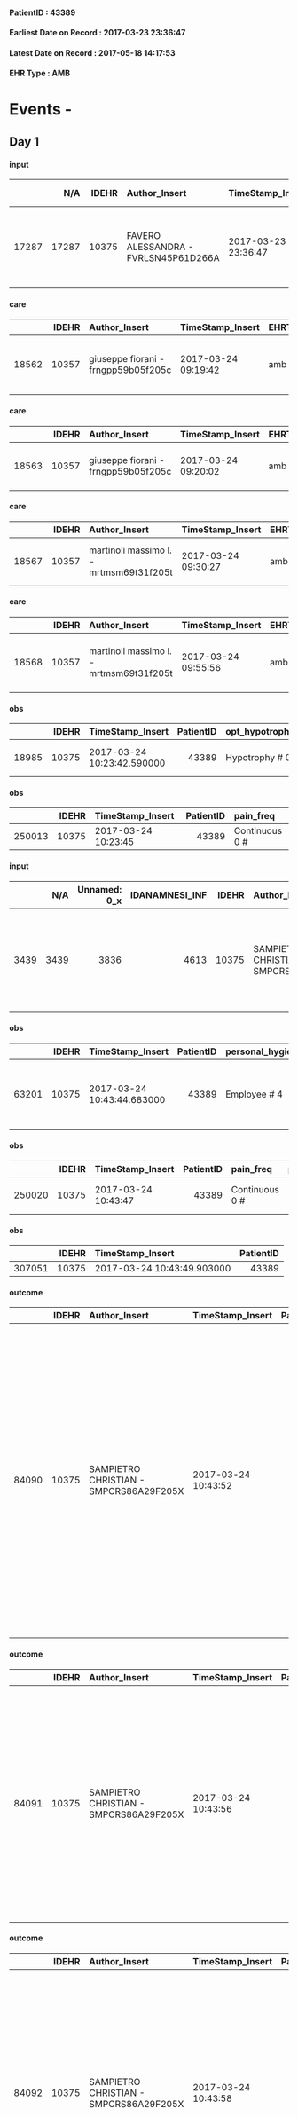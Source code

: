 
#### PatientID : 43389
#### Earliest Date on Record : 2017-03-23 23:36:47
#### Latest Date on Record : 2017-05-18 14:17:53
#### EHR Type : AMB

# Events - 

## Day 1

#### input
|       |    N/A |   IDEHR | Author_Insert                        | TimeStamp_Insert    |   IDAccess | EHRType   |   PatientID |   IDDigitalSignDocument | persone_vicine   |   Unnamed: 0_y.1 |   IDDIAGNOSI_ICD |   Non_Rilevabile_y.1 | Note_Non_Rilevabile_y.1   | I_ICD                                                           | II_ICD                                           | III_ICD                                             | IV_ICD                                                                        | V_ICD                                                        | VI_ICD                                                  | I_Anno   | II_Anno   | III_Anno   | IV_Anno   | They go   |
|------:|-------:|--------:|:-------------------------------------|:--------------------|-----------:|:----------|------------:|------------------------:|:-----------------|-----------------:|-----------------:|---------------------:|:--------------------------|:----------------------------------------------------------------|:-------------------------------------------------|:----------------------------------------------------|:------------------------------------------------------------------------------|:-------------------------------------------------------------|:--------------------------------------------------------|:---------|:----------|:-----------|:----------|:----------|
| 17287 |  17287 |   10375 | FAVERO ALESSANDRA - FVRLSN45P61D266A | 2017-03-23 23:36:47 |      68167 | AMB       |       43389 |                  694199 | N/A              |             2848 |             2848 |                    0 | NR                        | 1623 - Tumori maligni del lobo superiore, bronco o polmone#2065 | 1970 - Tumori maligni secondari del polmone#2148 | 1971 - Tumori maligni secondari del mediastino#2149 | 1977 - Tumori maligni secondari del fegato, specificati come metastatici#2155 | 1985 - Tumori maligni secondari di osso e midollo osseo#2162 | 51884 - Insufficienza respiratoria acuta e cronica#2354 | 2016#56  | 2016#56   | 2016#56    | 2016#56   | 2016#56   |

#### care
|       |   IDEHR | Author_Insert                       | TimeStamp_Insert    | EHRType   |   PatientID |   IDGESTIONE_AUSILI |   opt_annulla_consegna | dt_Ric_consegna     | opt_ausilio                          |
|------:|--------:|:------------------------------------|:--------------------|:----------|------------:|--------------------:|-----------------------:|:--------------------|:-------------------------------------|
| 18562 |   10357 | giuseppe fiorani - frngpp59b05f205c | 2017-03-24 09:19:42 | amb       |       43389 |               18500 |                      0 | 2017-03-24 00:00:00 | 2 tips walker 2 wheels (walker) # 10 |

#### care
|       |   IDEHR | Author_Insert                       | TimeStamp_Insert    | EHRType   |   PatientID |   IDGESTIONE_AUSILI |   opt_annulla_consegna | dt_Ric_consegna     | opt_ausilio                    |
|------:|--------:|:------------------------------------|:--------------------|:----------|------------:|--------------------:|-----------------------:|:--------------------|:-------------------------------|
| 18563 |   10357 | giuseppe fiorani - frngpp59b05f205c | 2017-03-24 09:20:02 | amb       |       43389 |               18501 |                      0 | 2017-03-24 00:00:00 | decubitus cushion silicone # 9 |

#### care
|       |   IDEHR | Author_Insert                           | TimeStamp_Insert    | EHRType   |   PatientID |   IDGESTIONE_AUSILI |   ds_ncons |   opt_annulla_consegna | dt_Ric_consegna     | dt_ric_cons_forn    | opt_ausilio                    |
|------:|--------:|:----------------------------------------|:--------------------|:----------|------------:|--------------------:|-----------:|-----------------------:|:--------------------|:--------------------|:-------------------------------|
| 18567 |   10357 | martinoli massimo l. - mrtmsm69t31f205t | 2017-03-24 09:30:27 | amb       |       43389 |               18505 |      30073 |                      0 | 2017-03-24 00:00:00 | 2017-03-24 00:00:00 | decubitus cushion silicone # 9 |

#### care
|       |   IDEHR | Author_Insert                           | TimeStamp_Insert    | EHRType   |   PatientID |   IDGESTIONE_AUSILI |   ds_ncons |   opt_annulla_consegna | dt_Ric_consegna     | dt_ric_cons_forn    | opt_ausilio                          |
|------:|--------:|:----------------------------------------|:--------------------|:----------|------------:|--------------------:|-----------:|-----------------------:|:--------------------|:--------------------|:-------------------------------------|
| 18568 |   10357 | martinoli massimo l. - mrtmsm69t31f205t | 2017-03-24 09:55:56 | amb       |       43389 |               18506 |      30073 |                      0 | 2017-03-24 00:00:00 | 2017-03-24 00:00:00 | 2 tips walker 2 wheels (walker) # 10 |

#### obs
|       |   IDEHR | TimeStamp_Insert           |   PatientID | opt_hypotrophy   | chk_eloquence     | asthenia   | cachexia     | dyspnoea              | body_temp    | agitation_behavior_freq   | mood                              | cognitive_state   |
|------:|--------:|:---------------------------|------------:|:-----------------|:------------------|:-----------|:-------------|:----------------------|:-------------|:--------------------------|:----------------------------------|:------------------|
| 18985 |   10375 | 2017-03-24 10:23:42.590000 |       43389 | Hypotrophy # 0   | fluent speech # 0 | Severe # 3 | cachexia # 0 | applicant at rest # 5 | Apyrexia # 0 | quiet # 0                 | demoralization # 03; sadness # 11 | Polished # 2      |

#### obs
|        |   IDEHR | TimeStamp_Insert    |   PatientID | pain_freq      |
|-------:|--------:|:--------------------|------------:|:---------------|
| 250013 |   10375 | 2017-03-24 10:23:45 |       43389 | Continuous 0 # |

#### input
|      |    N/A |   Unnamed: 0_x |   IDANAMNESI_INF |   IDEHR | Author_Insert                          | TimeStamp_Insert           |   IDAccess | EHRType   |   PatientID |   IDDigitalSignDocument |   Non_Rilevabile_x | Note_Non_Rilevabile_x   | cognitivo_percettivo                           | perc_salute                                                                                                   | Perception   | rapporti_fam   | persone_vicine   | Caregiver   |
|-----:|-------:|---------------:|-----------------:|--------:|:---------------------------------------|:---------------------------|-----------:|:----------|------------:|------------------------:|-------------------:|:------------------------|:-----------------------------------------------|:--------------------------------------------------------------------------------------------------------------|:-------------|:---------------|:-----------------|:------------|
| 3439 |   3439 |           3836 |             4613 |   10375 | SAMPIETRO CHRISTIAN - SMPCRS86A29F205X | 2017-03-24 10:43:40.090000 |      68201 | AMB       |       43389 |                  694541 |                  0 | NR                      | uncontrolled pain # 0; slowdown ideo-motor # 4 | perdit√ † Performance # 0; perdit√ weight † # 1; increase dell'affaticabilit√ † # 2, # 4 episodes of wheezing | Apathy # 1   | is # 0         | son              | wife        |

#### obs
|       |   IDEHR | TimeStamp_Insert           |   PatientID | personal_hygiene   | urine_elimination      | mobility     | speech            | active_diuresis     | asthenia   | dyspnoea    | motor_performance                                                                                | body_temp    | mood        | diet     | cognitive_state          | feces_elimination   | consumption_help   |
|------:|--------:|:---------------------------|------------:|:-------------------|:-----------------------|:-------------|:------------------|:--------------------|:-----------|:------------|:-------------------------------------------------------------------------------------------------|:-------------|:------------|:---------|:-------------------------|:--------------------|:-------------------|
| 63201 |   10375 | 2017-03-24 10:43:44.683000 |       43389 | Employee # 4       | With help and aids # 3 | Employee # 4 | fluent speech # 0 | active diuresis # 0 | Severe # 2 | at rest # 0 | 40% - Patient incapacitated, it requires continuous care, bedridden for pi√π 50% of the day # 04 | Apyrexia # 0 | Apathy # 00 | Soft # 1 | confused - sometimes # 0 | With help # 2       | help with # 2      |

#### obs
|        |   IDEHR | TimeStamp_Insert    |   PatientID | pain_freq      | pain_relief              |
|-------:|--------:|:--------------------|------------:|:---------------|:-------------------------|
| 250020 |   10375 | 2017-03-24 10:43:47 |       43389 | Continuous 0 # | 100% - Total Relief # 10 |

#### obs
|        |   IDEHR | TimeStamp_Insert           |   PatientID |
|-------:|--------:|:---------------------------|------------:|
| 307051 |   10375 | 2017-03-24 10:43:49.903000 |       43389 |

#### outcome
|       |   IDEHR | Author_Insert                          | TimeStamp_Insert    |   PatientID |   IDDigitalSignDocument |   IDPAI_VIDAS | opt_problem                                            |   opt_problem_num | opt_obiettivo                                                                                              |   opt_obiettivo_num | opt_stato_problema   |   opt_stato_problema_num | opt_interventi                                                                                                                                                                                                                                                                                                             |   opt_interventi_num |
|------:|--------:|:---------------------------------------|:--------------------|------------:|------------------------:|--------------:|:-------------------------------------------------------|------------------:|:-----------------------------------------------------------------------------------------------------------|--------------------:|:---------------------|-------------------------:|:---------------------------------------------------------------------------------------------------------------------------------------------------------------------------------------------------------------------------------------------------------------------------------------------------------------------------|---------------------:|
| 84090 |   10375 | SAMPIETRO CHRISTIAN - SMPCRS86A29F205X | 2017-03-24 10:43:52 |       43389 |                  694545 |         86316 | Alteration or risk of impairment of lung function # 26 |                 3 | The patient will not present symptoms that will reduce QoL (epistaxis, cough, hemoptysis, hemoptysis) # 45 |                   4 | Open Problem # 1     |                        1 | PAI Implementation - Evaluate the effectiveness of drug administration # 277; Counseling - Share with the patient the therapeutic path # 278; Education - Educate the caregiver / patient recognition / treatment of the symptom # 280; Information - Inform the patient / caregiver on signs and symptoms prevalent # 281 |                    4 |

#### outcome
|       |   IDEHR | Author_Insert                          | TimeStamp_Insert    |   PatientID |   IDDigitalSignDocument |   IDPAI_VIDAS | opt_problem                     |   opt_problem_num | opt_obiettivo                                                                                                                                                                                                   |   opt_obiettivo_num | opt_stato_problema   |   opt_stato_problema_num | opt_interventi                                                                                                                                                                                                                         |   opt_interventi_num |
|------:|--------:|:---------------------------------------|:--------------------|------------:|------------------------:|--------------:|:--------------------------------|------------------:|:----------------------------------------------------------------------------------------------------------------------------------------------------------------------------------------------------------------|--------------------:|:---------------------|-------------------------:|:---------------------------------------------------------------------------------------------------------------------------------------------------------------------------------------------------------------------------------------|---------------------:|
| 84091 |   10375 | SAMPIETRO CHRISTIAN - SMPCRS86A29F205X | 2017-03-24 10:43:56 |       43389 |                  694546 |         86317 | Deficit in the care of s√® # 25 |                 4 | Maintain the patient's dignity, where possible, by helping him or her to accept his / her limitations, evaluating himself / herself realistically and objectively (eating, washing, dressing, eliminating) # 42 |                   4 | Open Problem # 1     |                        1 | Implementation PAI - Ensure the right privacy # 182; Counseling - Explore the patient's feelings in relation to his / her disability and his need for help # 186; Counseling - Help the patient understand his / her limitations # 187 |                    4 |

#### outcome
|       |   IDEHR | Author_Insert                          | TimeStamp_Insert    |   PatientID |   IDDigitalSignDocument |   IDPAI_VIDAS | opt_problem                        |   opt_problem_num | opt_obiettivo                                                                                                                         |   opt_obiettivo_num | opt_stato_problema   |   opt_stato_problema_num | opt_interventi                                                                                                                                                                                                                                                               |   opt_interventi_num |
|------:|--------:|:---------------------------------------|:--------------------|------------:|------------------------:|--------------:|:-----------------------------------|------------------:|:--------------------------------------------------------------------------------------------------------------------------------------|--------------------:|:---------------------|-------------------------:|:-----------------------------------------------------------------------------------------------------------------------------------------------------------------------------------------------------------------------------------------------------------------------------|---------------------:|
| 84092 |   10375 | SAMPIETRO CHRISTIAN - SMPCRS86A29F205X | 2017-03-24 10:43:58 |       43389 |                  694547 |         86318 | Alteration of the oral mucosa # 32 |                 4 | The clinical picture (subjective and / or objective) of the patient will improve (eg xerostomia, mycosis, mucositis, hemorrhage) # 63 |                   4 | Open Problem # 1     |                        1 | PAI Implementation - Inspect the mouth to detect any lesions, sores or bleeding # 526; PAI Implementation - Remove and cleaned daily denture # 527; PAI Implementation - Clean three times a day oral cavity paying close attention to the parts that eventually bleed # 528 |                    4 |


## Day 4

#### obs
|        |   IDEHR | TimeStamp_Insert           |   PatientID |
|-------:|--------:|:---------------------------|------------:|
| 295993 |   10375 | 2017-03-27 10:34:51.827000 |       43389 |


## Day 7

#### death
|      |   IDDecesso |   IDEHR | Author_Insert                        | TimeStamp_Insert    |   PatientID |   IDDigitalSignDocument | Date                | Luogo_decesso   |
|-----:|------------:|--------:|:-------------------------------------|:--------------------|------------:|------------------------:|:--------------------|:----------------|
| 1864 |        1878 |   10375 | FAVERO ALESSANDRA - FVRLSN45P61D266A | 2017-03-30 10:25:20 |       43389 |                  700687 | 2017-03-29 10:02:51 | Hospital # 3    |

#### care
|       |   IDEHR | Author_Insert                           | TimeStamp_Insert    | EHRType   |   PatientID |   IDGESTIONE_AUSILI |   ds_ncons |   ds_nritiro |   opt_annulla_consegna | dt_Ric_consegna     | dt_ric_cons_forn    | dt_ric_ritiro       | dt_ric_ritiro_forn   | opt_ausilio                    |
|------:|--------:|:----------------------------------------|:--------------------|:----------|------------:|--------------------:|-----------:|-------------:|-----------------------:|:--------------------|:--------------------|:--------------------|:---------------------|:-------------------------------|
| 19017 |   10357 | martinoli massimo l. - mrtmsm69t31f205t | 2017-03-30 11:18:44 | amb       |       43389 |               18957 |      30073 |        30128 |                      0 | 2017-03-24 00:00:00 | 2017-03-24 00:00:00 | 2017-01-30 00:00:00 | 2017-01-30 00:00:00  | decubitus cushion silicone # 9 |

#### care
|       |   IDEHR | Author_Insert                           | TimeStamp_Insert    | EHRType   |   PatientID |   IDGESTIONE_AUSILI |   ds_ncons |   ds_nritiro |   opt_annulla_consegna | dt_Ric_consegna     | dt_ric_cons_forn    | dt_ric_ritiro       | dt_ric_ritiro_forn   | opt_ausilio                          |
|------:|--------:|:----------------------------------------|:--------------------|:----------|------------:|--------------------:|-----------:|-------------:|-----------------------:|:--------------------|:--------------------|:--------------------|:---------------------|:-------------------------------------|
| 19018 |   10357 | martinoli massimo l. - mrtmsm69t31f205t | 2017-03-30 11:19:01 | amb       |       43389 |               18958 |      30073 |        30128 |                      0 | 2017-03-24 00:00:00 | 2017-03-24 00:00:00 | 2017-01-30 00:00:00 | 2017-01-30 00:00:00  | 2 tips walker 2 wheels (walker) # 10 |


## Day 41

#### care
|       |   IDEHR | Author_Insert                           | TimeStamp_Insert    | EHRType   |   PatientID |   IDGESTIONE_AUSILI |   ds_ncons |   ds_nbolla | dt_consegna         |   ds_nritiro |   opt_annulla_consegna | dt_Ric_consegna     | dt_ric_cons_forn    | dt_ric_ritiro       | dt_ric_ritiro_forn   | opt_ausilio                    |
|------:|--------:|:----------------------------------------|:--------------------|:----------|------------:|--------------------:|-----------:|------------:|:--------------------|-------------:|-----------------------:|:--------------------|:--------------------|:--------------------|:---------------------|:-------------------------------|
| 20516 |   10357 | martinoli massimo l. - mrtmsm69t31f205t | 2017-05-03 11:15:52 | amb       |       43389 |               20467 |      30073 |         378 | 2017-03-27 00:00:00 |        30128 |                      0 | 2017-03-24 00:00:00 | 2017-03-24 00:00:00 | 2017-03-30 00:00:00 | 2017-03-30 00:00:00  | decubitus cushion silicone # 9 |

#### care
|       |   IDEHR | Author_Insert                           | TimeStamp_Insert    | EHRType   |   PatientID |   IDGESTIONE_AUSILI |   ds_ncons |   ds_nbolla | dt_consegna         |   ds_nritiro |   opt_annulla_consegna | dt_Ric_consegna     | dt_ric_cons_forn    | dt_ric_ritiro       | dt_ric_ritiro_forn   | opt_ausilio                          |
|------:|--------:|:----------------------------------------|:--------------------|:----------|------------:|--------------------:|-----------:|------------:|:--------------------|-------------:|-----------------------:|:--------------------|:--------------------|:--------------------|:---------------------|:-------------------------------------|
| 20517 |   10357 | martinoli massimo l. - mrtmsm69t31f205t | 2017-05-03 11:16:12 | amb       |       43389 |               20468 |      30073 |         378 | 2017-03-27 00:00:00 |        30128 |                      0 | 2017-03-24 00:00:00 | 2017-03-24 00:00:00 | 2017-03-30 00:00:00 | 2017-03-30 00:00:00  | 2 tips walker 2 wheels (walker) # 10 |


## Day 56

#### care
|       |   IDEHR | Author_Insert                           | TimeStamp_Insert    | EHRType   |   PatientID |   IDGESTIONE_AUSILI |   ds_ncons |   ds_nbolla | dt_consegna         |   ds_nritiro | dt_ritiro           |   opt_annulla_consegna | dt_Ric_consegna     | dt_ric_cons_forn    | dt_ric_ritiro       | dt_ric_ritiro_forn   | opt_ausilio                    |
|------:|--------:|:----------------------------------------|:--------------------|:----------|------------:|--------------------:|-----------:|------------:|:--------------------|-------------:|:--------------------|-----------------------:|:--------------------|:--------------------|:--------------------|:---------------------|:-------------------------------|
| 21230 |   10357 | martinoli massimo l. - mrtmsm69t31f205t | 2017-05-18 14:17:41 | amb       |       43389 |               21187 |      30073 |         378 | 2017-03-27 00:00:00 |        30128 | 2017-04-04 00:00:00 |                      0 | 2017-03-24 00:00:00 | 2017-03-24 00:00:00 | 2017-03-30 00:00:00 | 2017-03-30 00:00:00  | decubitus cushion silicone # 9 |

#### care
|       |   IDEHR | Author_Insert                           | TimeStamp_Insert    | EHRType   |   PatientID |   IDGESTIONE_AUSILI |   ds_ncons |   ds_nbolla | dt_consegna         |   ds_nritiro | dt_ritiro           |   opt_annulla_consegna | dt_Ric_consegna     | dt_ric_cons_forn    | dt_ric_ritiro       | dt_ric_ritiro_forn   | opt_ausilio                          |
|------:|--------:|:----------------------------------------|:--------------------|:----------|------------:|--------------------:|-----------:|------------:|:--------------------|-------------:|:--------------------|-----------------------:|:--------------------|:--------------------|:--------------------|:---------------------|:-------------------------------------|
| 21231 |   10357 | martinoli massimo l. - mrtmsm69t31f205t | 2017-05-18 14:17:53 | amb       |       43389 |               21188 |      30073 |         378 | 2017-03-27 00:00:00 |        30128 | 2017-04-04 00:00:00 |                      0 | 2017-03-24 00:00:00 | 2017-03-24 00:00:00 | 2017-03-30 00:00:00 | 2017-03-30 00:00:00  | 2 tips walker 2 wheels (walker) # 10 |


